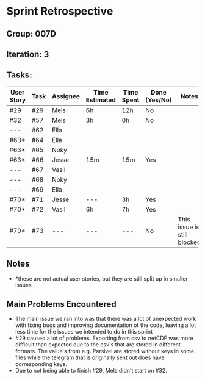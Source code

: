 # Sprint Retrospective

## Group: 007D
## Iteration: 3

## Tasks:

| User Story | Task | Assignee | Time Estimated | Time Spent | Done (Yes/No) | Notes                                                                                                                      |
|------------|------|----------|----------------|------------|---------------|----------------------------------------------------------------------------------------------------------------------------|
| #29        | #29  | Mels     |  6h           |      12h      |    No           |      |
| #32        | #57  | Mels     |      3h          |     0h       |       No        |      |
| ---        | #62  | Ella     |                |            |               |      |
| #63*       | #64  | Ella     |                |            |               |      |
| #63*       | #65  | Noky     |                |            |               |      |
| #63*       | #66  | Jesse    | 15m            | 15m        | Yes           |      |
| ---        | #67  | Vasil    |                |            |               |      |
| ---        | #68  | Noky     |                |            |               |      |
| ---        | #69  | Ella     |                |            |               |      |
| #70*       | #71  | Jesse    | ---            | 3h         | Yes           |      |
| #70*       | #72  | Vasil    | 6h | 7h | Yes |      |
| #70*       | #73  | ---      | ---            | ---        | No            | This issue is still blocked |

## Notes
- *these are not actual user stories, but they are still split up in smaller issues

## Main Problems Encountered

- The main issue we ran into was that there was a lot of unexpected work with fixing bugs and improving documentation of the code, leaving a lot less time for the issues we intended to do in this sprint
- #29 caused a lot of problems. Exporting from csv to netCDF was more difficult than expected due to the csv's that are stored in different formats. The value's from e.g. Parsivel are stored without keys in some files while the telegram that is originally sent out does have corresponding keys.
- Due to not being able to finish #29, Mels didn't start on #32.
